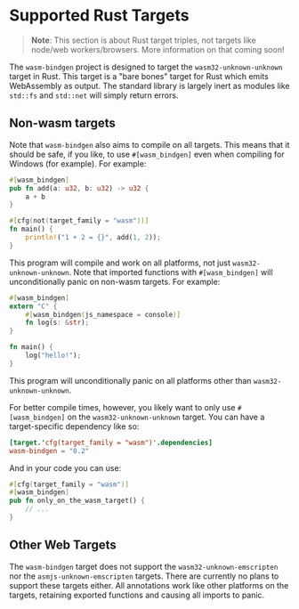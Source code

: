 # Supported Rust Targets

> **Note**: This section is about Rust target triples, not targets like node/web
> workers/browsers. More information on that coming soon!

The `wasm-bindgen` project is designed to target the `wasm32-unknown-unknown`
target in Rust. This target is a "bare bones" target for Rust which emits
WebAssembly as output. The standard library is largely inert as modules like
`std::fs` and `std::net` will simply return errors.

## Non-wasm targets

Note that `wasm-bindgen` also aims to compile on all targets. This means that it
should be safe, if you like, to use `#[wasm_bindgen]` even when compiling for
Windows (for example). For example:

```rust
#[wasm_bindgen]
pub fn add(a: u32, b: u32) -> u32 {
    a + b
}

#[cfg(not(target_family = "wasm"))]
fn main() {
    println!("1 + 2 = {}", add(1, 2));
}
```

This program will compile and work on all platforms, not just
`wasm32-unknown-unknown`. Note that imported functions with `#[wasm_bindgen]`
will unconditionally panic on non-wasm targets. For example:

```rust
#[wasm_bindgen]
extern "C" {
    #[wasm_bindgen(js_namespace = console)]
    fn log(s: &str);
}

fn main() {
    log("hello!");
}
```

This program will unconditionally panic on all platforms other than
`wasm32-unknown-unknown`.

For better compile times, however, you likely want to only use `#[wasm_bindgen]`
on the `wasm32-unknown-unknown` target. You can have a target-specific
dependency like so:

```toml
[target.'cfg(target_family = "wasm")'.dependencies]
wasm-bindgen = "0.2"
```

And in your code you can use:

```rust
#[cfg(target_family = "wasm")]
#[wasm_bindgen]
pub fn only_on_the_wasm_target() {
    // ...
}
```

## Other Web Targets

The `wasm-bindgen` target does not support the `wasm32-unknown-emscripten` nor
the `asmjs-unknown-emscripten` targets. There are currently no plans to support
these targets either. All annotations work like other platforms on the targets,
retaining exported functions and causing all imports to panic.
